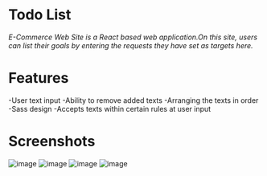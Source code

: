 # Todo List
*E-Commerce Web Site is a React based web application.On this site, users can list their goals by entering the requests they have set as targets here.*

# Features
-User text input
-Ability to remove added texts
-Arranging the texts in order
-Sass design
-Accepts texts within certain rules at user input

# Screenshots

![image](https://user-images.githubusercontent.com/104565169/212025610-1a840f80-b964-4aa1-b9a2-9c3aa45ecb5c.png)
![image](https://user-images.githubusercontent.com/104565169/212025667-6ff63927-ca33-43ab-8396-3cd197a02a64.png)
![image](https://user-images.githubusercontent.com/104565169/212026371-5cc82545-5679-49cd-87e6-b07b288ea6b6.png)
![image](https://user-images.githubusercontent.com/104565169/212026532-9a9dfe41-2df9-4419-898b-c38c5e9f3002.png)

